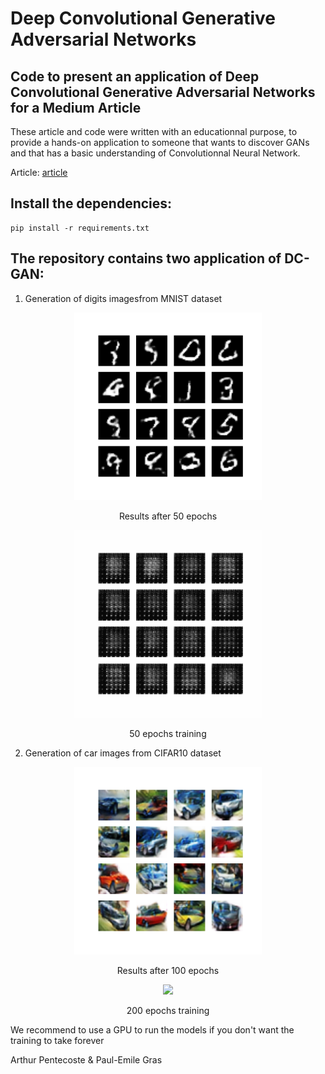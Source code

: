# Deep Convolutional Generative Adversarial Networks

## Code to present an application of Deep Convolutional Generative Adversarial Networks for a Medium Article

These article and code were written with an educationnal purpose, to provide a hands-on application to someone that wants to discover GANs and that has a basic understanding of Convolutionnal Neural Network.


Article: [article](https://medium.com/dc-gan/how-to-build-deep-gans-to-generate-pictures-328beb40c14)

## Install the dependencies:
```
pip install -r requirements.txt
```


## The repository contains two application of DC-GAN:

1) Generation of digits imagesfrom MNIST dataset

<p align="center">
   
  <img src="images&gifs/mnist_epoch_50.png" width="300">
  <p align="center"> Results after 50 epochs  </p>
</p>


<p align="center">
  <img src="images&gifs/mnist.gif" width="300">
  <p align="center"> 50 epochs training  </p>
</p>



2) Generation of car images from CIFAR10 dataset


<p align="center">
   
  <img src="images&gifs/cifar10_cars_epoch100_4by4.png" width="300">
  <p align="center"> Results after 100 epochs  </p>
</p>


<p align="center">
  <img src="images&gifs/dcgan_cifar10_cars.gif" width="300">
  <p align="center"> 200 epochs training  </p>
</p>



We recommend to use a GPU to run the models if you don't want the training to take forever

Arthur Pentecoste & Paul-Emile Gras
